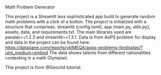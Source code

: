 Math Problem Generator

This project is a Streamlit less sophisticated app build to generate random math problems with a click of a button. The project is initialized with a structure that comprises. streamlit (config.toml), app (main.py, utils.py), assets, data, and requirements.txt. The main libraries used are pandas==1.2.3 and streamlit==1.3.1.  Data is from AoPS problem for display and data in the project can be found here: 
https://datapane.com/reports/yklMEQA/aops-problems-fordisplay/?utm_medium=embed
The data shows talents from different nationalities contesting in a math Olympiad.


This project is from @Geoclid tutorial.
